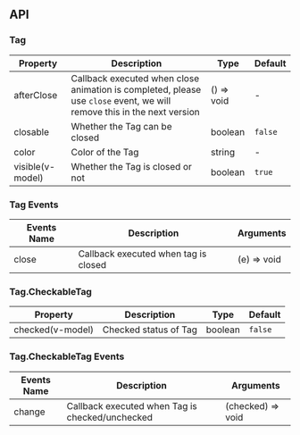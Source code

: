 ## API

### Tag

| Property | Description | Type | Default |
| --- | --- | --- | --- |
| afterClose | Callback executed when close animation is completed, please use `close` event, we will remove this in the next version | () => void | - |  |
| closable | Whether the Tag can be closed | boolean | `false` |
| color | Color of the Tag | string | - |
| visible(v-model) | Whether the Tag is closed or not | boolean | `true` |

### Tag Events

| Events Name | Description                          | Arguments   |
| ----------- | ------------------------------------ | ----------- |
| close       | Callback executed when tag is closed | (e) => void |

### Tag.CheckableTag

| Property         | Description           | Type    | Default |
| ---------------- | --------------------- | ------- | ------- |
| checked(v-model) | Checked status of Tag | boolean | `false` |

### Tag.CheckableTag Events

| Events Name | Description                                     | Arguments         |
| ----------- | ----------------------------------------------- | ----------------- |
| change      | Callback executed when Tag is checked/unchecked | (checked) => void |
